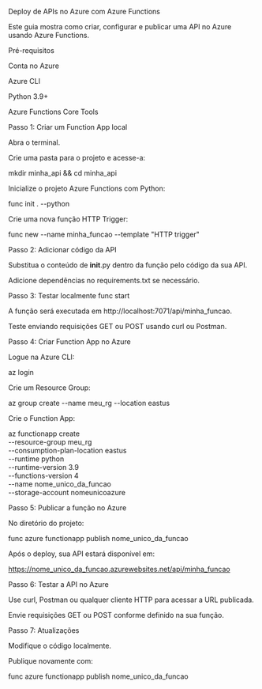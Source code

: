Deploy de APIs no Azure com Azure Functions

Este guia mostra como criar, configurar e publicar uma API no Azure usando Azure Functions.

Pré-requisitos

Conta no Azure

Azure CLI

Python 3.9+

Azure Functions Core Tools

Passo 1: Criar um Function App local

Abra o terminal.

Crie uma pasta para o projeto e acesse-a:

mkdir minha_api && cd minha_api


Inicialize o projeto Azure Functions com Python:

func init . --python


Crie uma nova função HTTP Trigger:

func new --name minha_funcao --template "HTTP trigger"

Passo 2: Adicionar código da API

Substitua o conteúdo de __init__.py dentro da função pelo código da sua API.

Adicione dependências no requirements.txt se necessário.

Passo 3: Testar localmente
func start


A função será executada em http://localhost:7071/api/minha_funcao.

Teste enviando requisições GET ou POST usando curl ou Postman.

Passo 4: Criar Function App no Azure

Logue na Azure CLI:

az login


Crie um Resource Group:

az group create --name meu_rg --location eastus


Crie o Function App:

az functionapp create \
    --resource-group meu_rg \
    --consumption-plan-location eastus \
    --runtime python \
    --runtime-version 3.9 \
    --functions-version 4 \
    --name nome_unico_da_funcao \
    --storage-account nomeunicoazure

Passo 5: Publicar a função no Azure

No diretório do projeto:

func azure functionapp publish nome_unico_da_funcao


Após o deploy, sua API estará disponível em:

https://nome_unico_da_funcao.azurewebsites.net/api/minha_funcao

Passo 6: Testar a API no Azure

Use curl, Postman ou qualquer cliente HTTP para acessar a URL publicada.

Envie requisições GET ou POST conforme definido na sua função.

Passo 7: Atualizações

Modifique o código localmente.

Publique novamente com:

func azure functionapp publish nome_unico_da_funcao